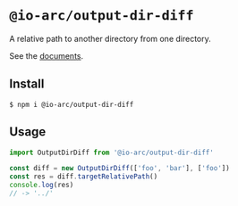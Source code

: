 # `@io-arc/output-dir-diff`

A relative path to another directory from one directory.

See the [documents](https://io-arc.tech/plugins/modules/output-dir-diff.html).

## Install

```shell
$ npm i @io-arc/output-dir-diff
```

## Usage

```typescript
import OutputDirDiff from '@io-arc/output-dir-diff'

const diff = new OutputDirDiff(['foo', 'bar'], ['foo'])
const res = diff.targetRelativePath()
console.log(res)
// -> '../'
```
